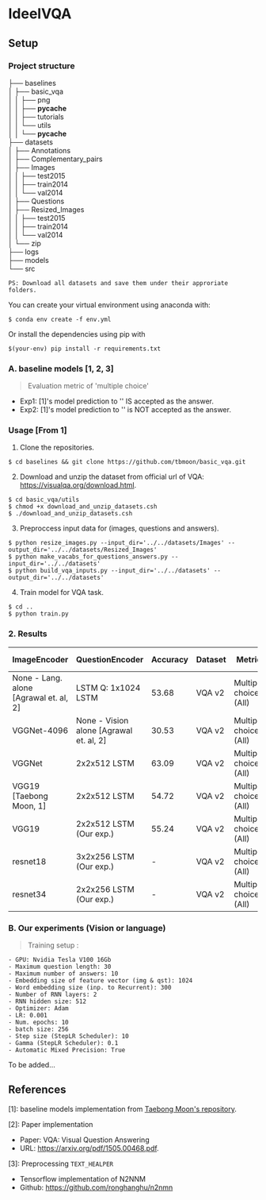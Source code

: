 # IdeelVQA

## Setup
### Project structure 

├── baselines\
│   ├── basic_vqa\
│   │   ├── png\
│   │   ├── __pycache__\
│   │   ├── tutorials\
│   │   └── utils\
│   │       └── __pycache__\
├── datasets\
│   ├── Annotations\
│   ├── Complementary_pairs\
│   ├── Images\
│   │   ├── test2015\
│   │   ├── train2014\
│   │   └── val2014\
│   ├── Questions\
│   ├── Resized_Images\
│   │   ├── test2015\
│   │   ├── train2014\
│   │   └── val2014\
│   └── zip\
├── logs\
├── models\
└── src

`PS: Download all datasets and save them under their approriate folders.`

You can create your virtual environment using anaconda with:
```
$ conda env create -f env.yml
```
Or install the dependencies using pip with
```
$(your-env) pip install -r requirements.txt
```
### A. baseline models [1, 2, 3]
> Evaluation metric of 'multiple choice'
- Exp1: [1]'s model prediction to '<unk>' IS accepted as the answer.
- Exp2: [1]'s model prediction to '<unk>' is NOT accepted as the answer.
### Usage [From 1]

1. Clone the repositories.
```
$ cd baselines && git clone https://github.com/tbmoon/basic_vqa.git
```
2. Download and unzip the dataset from official url of VQA: https://visualqa.org/download.html.
```
$ cd basic_vqa/utils
$ chmod +x download_and_unzip_datasets.csh
$ ./download_and_unzip_datasets.csh
```
3. Preproccess input data for (images, questions and answers).
```
$ python resize_images.py --input_dir='../../datasets/Images' --output_dir='../../datasets/Resized_Images'  
$ python make_vacabs_for_questions_answers.py --input_dir='../../datasets'
$ python build_vqa_inputs.py --input_dir='../../datasets' --output_dir='../../datasets'
```

4. Train model for VQA task.
```
$ cd ..
$ python train.py
```

### 2. Results
<div>
<center>

| ImageEncoder | QuestionEncoder | Accuracy | Dataset |  Metric | # Epochs |
|--------------|-----------------|------| ------- | ------ | ---- |
| None - Lang. alone [Agrawal et. al, 2] |LSTM Q: 1x1024 LSTM | 53.68 | VQA v2 | Multiple choice (All)| - |
| VGGNet-4096|None - Vision alone [Agrawal et. al, 2] | 30.53 | VQA v2 |  Multiple choice (All)| - |
| VGGNet | 2x2x512 LSTM| 63.09 | VQA v2 |  Multiple choice (All)| - |
| VGG19 [Taebong Moon, 1]| 2x2x512 LSTM| 54.72 | VQA v2 | Multiple choice (All) | 30 |
| VGG19| 2x2x512 LSTM (Our exp.)| 55.24 | VQA v2 | Multiple choice (All) | 10 |
| resnet18| 3x2x256 LSTM (Our exp.)| - | VQA v2 | Multiple choice (All) | 10 |
| resnet34| 2x2x256 LSTM (Our exp.)| - | VQA v2 | Multiple choice (All) | 10 |

</center>
</div>

### B. Our experiments (Vision or language)
> Training setup :

    - GPU: Nvidia Tesla V100 16Gb
    - Maximum question length: 30
    - Maximum number of answers: 10
    - Embedding size of feature vector (img & qst): 1024
    - Word embedding size (inp. to Recurrent): 300
    - Number of RNN layers: 2
    - RNN hidden size: 512
    - Optimizer: Adam
    - LR: 0.001
    - Num. epochs: 10
    - batch size: 256
    - Step size (StepLR Scheduler): 10
    - Gamma (StepLR Scheduler): 0.1
    - Automatic Mixed Precision: True

To be added...

## References
[1]: baseline models implementation from [Taebong Moon's repository](https://github.com/tbmoon/basic_vqa).

[2]: Paper implementation
 - Paper: VQA: Visual Question Answering
 - URL: https://arxiv.org/pdf/1505.00468.pdf.

[3]: Preprocessing `TEXT_HEALPER`
 - Tensorflow implementation of N2NNM
 - Github: https://github.com/ronghanghu/n2nmn